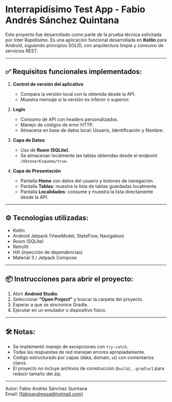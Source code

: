 # Interrapidísimo Test App - Fabio Andrés Sánchez Quintana

Este proyecto fue desarrollado como parte de la prueba técnica solicitada por Inter Rapidisimo. 
Es una aplicación funcional desarrollada en **Kotlin** para Android, siguiendo principios SOLID, con arquitectura limpia y consumo de servicios REST.

---

## ✅ Requisitos funcionales implementados:

1. **Control de versión del aplicativo**
   - Compara la versión local con la obtenida desde la API.
   - Muestra mensaje si la versión es inferior o superior.

2. **Login**
   - Consumo de API con headers personalizados.
   - Manejo de códigos de error HTTP.
   - Almacena en base de datos local: Usuario, Identificación y Nombre.

3. **Capa de Datos**
   - Uso de **Room (SQLite)**.
   - Se almacenan localmente las tablas obtenidas desde el endpoint `/ObtenerEsquema/true`.

4. **Capa de Presentación**
   - Pantalla **Home** con datos del usuario y botones de navegación.
   - Pantalla **Tablas**: muestra la lista de tablas guardadas localmente.
   - Pantalla **Localidades**: consume y muestra la lista directamente desde la API.

---

## ⚙️ Tecnologías utilizadas:

- Kotlin
- Android Jetpack (ViewModel, StateFlow, Navigation)
- Room (SQLite)
- Retrofit
- Hilt (inyección de dependencias)
- Material 3 / Jetpack Compose

---

## 📦 Instrucciones para abrir el proyecto:

1. Abrir **Android Studio**.
2. Seleccionar **"Open Project"** y buscar la carpeta del proyecto.
3. Esperar a que se sincronice Gradle.
4. Ejecutar en un emulador o dispositivo físico.

---

## 🛠️ Notas:

- Se implementó manejo de excepciones con `try-catch`.
- Todas las respuestas de red manejan errores apropiadamente.
- Código estructurado por capas (data, domain, ui) con comentarios claros.
- El proyecto no incluye archivos de construcción (`build/`, `.gradle/`) para reducir tamaño del zip.

---

Autor: Fabio Andrés Sánchez Quintana  
Email: [fabioandressq@hotmail.com]
